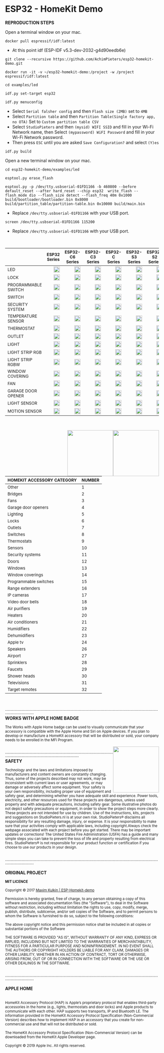 # ESP32 - HomeKit Demo

<b>REPRODUCTION STEPS</b>

Open a terminal window on your mac.

```
docker pull espressif/idf:latest
```
- At this point idf (ESP-IDF v5.3-dev-2032-g4d90eedb6e)
```
git clone --recursive https://github.com/AchimPieters/esp32-homekit-demo.git
```
```
docker run -it -v ~/esp32-homekit-demo:/project -w /project espressif/idf:latest
```
```
cd examples/led
```
```
idf.py set-target esp32
```
```
idf.py menuconfig
```
- Select `Serial falsher config` and then `Flash size (2MB)` set to `4MB`
- Select `Partition table` and then `Partition Table(Single factory app, no OTA)` Set to `Custom partition table CSV`
- Select `StudioPieters` and then `(mysid) WIFI SSID` and fill in your Wi-Fi Network name, then Select `(mypassword) WiFI Password` and fill in your Wi-Fi Network password.
- Then press `ESC` until you are asked `Save Configuration?` and select `(Y)es`
```
idf.py build
```
Open a new terminal window on your mac.
```
cd esp32-homekit-demo/examples/led
```
```
esptool.py erase_flash
```
```
esptool.py -p /dev/tty.usbserial-01FD1166 -b 460800 --before default_reset --after hard_reset --chip esp32  write_flash --flash_mode dio --flash_size detect --flash_freq 40m 0x1000 build/bootloader/bootloader.bin 0x8000 build/partition_table/partition-table.bin 0x10000 build/main.bin
```
- Replace `/dev/tty.usbserial-01FD1166` with your USB port.
```
screen /dev/tty.usbserial-01FD1166 115200
```
- Replace `/dev/tty.usbserial-01FD1166` with your USB port.

<br>


|                  | <sub>ESP32 Series</sub> | <sub>ESP32-C6 Series</sub> | <sub>ESP32-C3 Series</sub> | <sub>ESP32-C Series</sub> | <sub>ESP32-S3 Series</sub> | <sub>ESP32-S2 Series</sub> | <sub>ESP32-H2 Series</sub> |
|------------------|--------------|-----------------|-----------------|----------------|-----------------|-----------------|-----------------|
| <sub>LED</sub>              |<img  style="float: right;" src="https://github.com/AchimPieters/esp32-homekit-demo/blob/main/images/YES.svg" width="20">|<img  style="float: right;" src="https://github.com/AchimPieters/esp32-homekit-demo/blob/main/images/MAYBE.svg" width="20">|<img  style="float: right;" src="https://github.com/AchimPieters/esp32-homekit-demo/blob/main/images/MAYBE.svg" width="20">|<img  style="float: right;" src="https://github.com/AchimPieters/esp32-homekit-demo/blob/main/images/MAYBE.svg" width="20">|<img  style="float: right;" src="https://github.com/AchimPieters/esp32-homekit-demo/blob/main/images/MAYBE.svg" width="20">|<img  style="float: right;" src="https://github.com/AchimPieters/esp32-homekit-demo/blob/main/images/MAYBE.svg" width="20">|<img  style="float: right;" src="https://github.com/AchimPieters/esp32-homekit-demo/blob/main/images/NO.svg" width="20">|
| <sub>LOCK</sub>           |<img  style="float: right;" src="https://github.com/AchimPieters/esp32-homekit-demo/blob/main/images/YES.svg" width="20">|<img  style="float: right;" src="https://github.com/AchimPieters/esp32-homekit-demo/blob/main/images/MAYBE.svg" width="20">|<img  style="float: right;" src="https://github.com/AchimPieters/esp32-homekit-demo/blob/main/images/MAYBE.svg" width="20">|<img  style="float: right;" src="https://github.com/AchimPieters/esp32-homekit-demo/blob/main/images/MAYBE.svg" width="20">|<img  style="float: right;" src="https://github.com/AchimPieters/esp32-homekit-demo/blob/main/images/MAYBE.svg" width="20">|<img  style="float: right;" src="https://github.com/AchimPieters/esp32-homekit-demo/blob/main/images/MAYBE.svg" width="20">|<img  style="float: right;" src="https://github.com/AchimPieters/esp32-homekit-demo/blob/main/images/NO.svg" width="20">|
| <sub>PROGRAMMABLE SWITCH</sub> |<img  style="float: right;" src="https://github.com/AchimPieters/esp32-homekit-demo/blob/main/images/YES.svg" width="20">|<img  style="float: right;" src="https://github.com/AchimPieters/esp32-homekit-demo/blob/main/images/MAYBE.svg" width="20">|<img  style="float: right;" src="https://github.com/AchimPieters/esp32-homekit-demo/blob/main/images/MAYBE.svg" width="20">|<img  style="float: right;" src="https://github.com/AchimPieters/esp32-homekit-demo/blob/main/images/MAYBE.svg" width="20">|<img  style="float: right;" src="https://github.com/AchimPieters/esp32-homekit-demo/blob/main/images/MAYBE.svg" width="20">|<img  style="float: right;" src="https://github.com/AchimPieters/esp32-homekit-demo/blob/main/images/MAYBE.svg" width="20">|<img  style="float: right;" src="https://github.com/AchimPieters/esp32-homekit-demo/blob/main/images/NO.svg" width="20">|
| <sub>SWITCH</sub> |<img  style="float: right;" src="https://github.com/AchimPieters/esp32-homekit-demo/blob/main/images/YES.svg" width="20">|<img  style="float: right;" src="https://github.com/AchimPieters/esp32-homekit-demo/blob/main/images/MAYBE.svg" width="20">|<img  style="float: right;" src="https://github.com/AchimPieters/esp32-homekit-demo/blob/main/images/MAYBE.svg" width="20">|<img  style="float: right;" src="https://github.com/AchimPieters/esp32-homekit-demo/blob/main/images/MAYBE.svg" width="20">|<img  style="float: right;" src="https://github.com/AchimPieters/esp32-homekit-demo/blob/main/images/MAYBE.svg" width="20">|<img  style="float: right;" src="https://github.com/AchimPieters/esp32-homekit-demo/blob/main/images/MAYBE.svg" width="20">|<img  style="float: right;" src="https://github.com/AchimPieters/esp32-homekit-demo/blob/main/images/NO.svg" width="20">|
| <sub>SECURITY SYSTEM</sub> |<img  style="float: right;" src="https://github.com/AchimPieters/esp32-homekit-demo/blob/main/images/YES.svg" width="20">|<img  style="float: right;" src="https://github.com/AchimPieters/esp32-homekit-demo/blob/main/images/MAYBE.svg" width="20">|<img  style="float: right;" src="https://github.com/AchimPieters/esp32-homekit-demo/blob/main/images/MAYBE.svg" width="20">|<img  style="float: right;" src="https://github.com/AchimPieters/esp32-homekit-demo/blob/main/images/MAYBE.svg" width="20">|<img  style="float: right;" src="https://github.com/AchimPieters/esp32-homekit-demo/blob/main/images/MAYBE.svg" width="20">|<img  style="float: right;" src="https://github.com/AchimPieters/esp32-homekit-demo/blob/main/images/MAYBE.svg" width="20">|<img  style="float: right;" src="https://github.com/AchimPieters/esp32-homekit-demo/blob/main/images/NO.svg" width="20">|
| <sub>TEMPERATURE SENSOR</sub> |<img  style="float: right;" src="https://github.com/AchimPieters/esp32-homekit-demo/blob/main/images/YES.svg" width="20">|<img  style="float: right;" src="https://github.com/AchimPieters/esp32-homekit-demo/blob/main/images/MAYBE.svg" width="20">|<img  style="float: right;" src="https://github.com/AchimPieters/esp32-homekit-demo/blob/main/images/MAYBE.svg" width="20">|<img  style="float: right;" src="https://github.com/AchimPieters/esp32-homekit-demo/blob/main/images/MAYBE.svg" width="20">|<img  style="float: right;" src="https://github.com/AchimPieters/esp32-homekit-demo/blob/main/images/MAYBE.svg" width="20">|<img  style="float: right;" src="https://github.com/AchimPieters/esp32-homekit-demo/blob/main/images/MAYBE.svg" width="20">|<img  style="float: right;" src="https://github.com/AchimPieters/esp32-homekit-demo/blob/main/images/NO.svg" width="20">|
| <sub>THERMOSTAT</sub> |<img  style="float: right;" src="https://github.com/AchimPieters/esp32-homekit-demo/blob/main/images/YES.svg" width="20">|<img  style="float: right;" src="https://github.com/AchimPieters/esp32-homekit-demo/blob/main/images/MAYBE.svg" width="20">|<img  style="float: right;" src="https://github.com/AchimPieters/esp32-homekit-demo/blob/main/images/MAYBE.svg" width="20">|<img  style="float: right;" src="https://github.com/AchimPieters/esp32-homekit-demo/blob/main/images/MAYBE.svg" width="20">|<img  style="float: right;" src="https://github.com/AchimPieters/esp32-homekit-demo/blob/main/images/MAYBE.svg" width="20">|<img  style="float: right;" src="https://github.com/AchimPieters/esp32-homekit-demo/blob/main/images/MAYBE.svg" width="20">|<img  style="float: right;" src="https://github.com/AchimPieters/esp32-homekit-demo/blob/main/images/NO.svg" width="20">|
| <sub>OUTLET</sub> |<img  style="float: right;" src="https://github.com/AchimPieters/esp32-homekit-demo/blob/main/images/YES.svg" width="20">|<img  style="float: right;" src="https://github.com/AchimPieters/esp32-homekit-demo/blob/main/images/MAYBE.svg" width="20">|<img  style="float: right;" src="https://github.com/AchimPieters/esp32-homekit-demo/blob/main/images/MAYBE.svg" width="20">|<img  style="float: right;" src="https://github.com/AchimPieters/esp32-homekit-demo/blob/main/images/MAYBE.svg" width="20">|<img  style="float: right;" src="https://github.com/AchimPieters/esp32-homekit-demo/blob/main/images/MAYBE.svg" width="20">|<img  style="float: right;" src="https://github.com/AchimPieters/esp32-homekit-demo/blob/main/images/MAYBE.svg" width="20">|<img  style="float: right;" src="https://github.com/AchimPieters/esp32-homekit-demo/blob/main/images/NO.svg" width="20">|
| <sub>LIGHT</sub> |<img  style="float: right;" src="https://github.com/AchimPieters/esp32-homekit-demo/blob/main/images/YES.svg" width="20">|<img  style="float: right;" src="https://github.com/AchimPieters/esp32-homekit-demo/blob/main/images/MAYBE.svg" width="20">|<img  style="float: right;" src="https://github.com/AchimPieters/esp32-homekit-demo/blob/main/images/MAYBE.svg" width="20">|<img  style="float: right;" src="https://github.com/AchimPieters/esp32-homekit-demo/blob/main/images/MAYBE.svg" width="20">|<img  style="float: right;" src="https://github.com/AchimPieters/esp32-homekit-demo/blob/main/images/MAYBE.svg" width="20">|<img  style="float: right;" src="https://github.com/AchimPieters/esp32-homekit-demo/blob/main/images/MAYBE.svg" width="20">|<img  style="float: right;" src="https://github.com/AchimPieters/esp32-homekit-demo/blob/main/images/NO.svg" width="20">|
| <sub>LIGHT STRIP RGB</sub> |<img  style="float: right;" src="https://github.com/AchimPieters/esp32-homekit-demo/blob/main/images/YES.svg" width="20">|<img  style="float: right;" src="https://github.com/AchimPieters/esp32-homekit-demo/blob/main/images/MAYBE.svg" width="20">|<img  style="float: right;" src="https://github.com/AchimPieters/esp32-homekit-demo/blob/main/images/MAYBE.svg" width="20">|<img  style="float: right;" src="https://github.com/AchimPieters/esp32-homekit-demo/blob/main/images/MAYBE.svg" width="20">|<img  style="float: right;" src="https://github.com/AchimPieters/esp32-homekit-demo/blob/main/images/MAYBE.svg" width="20">|<img  style="float: right;" src="https://github.com/AchimPieters/esp32-homekit-demo/blob/main/images/MAYBE.svg" width="20">|<img  style="float: right;" src="https://github.com/AchimPieters/esp32-homekit-demo/blob/main/images/NO.svg" width="20">|
| <sub>LIGHT STRIP RGBW</sub> |<img  style="float: right;" src="https://github.com/AchimPieters/esp32-homekit-demo/blob/main/images/YES.svg" width="20">|<img  style="float: right;" src="https://github.com/AchimPieters/esp32-homekit-demo/blob/main/images/MAYBE.svg" width="20">|<img  style="float: right;" src="https://github.com/AchimPieters/esp32-homekit-demo/blob/main/images/MAYBE.svg" width="20">|<img  style="float: right;" src="https://github.com/AchimPieters/esp32-homekit-demo/blob/main/images/MAYBE.svg" width="20">|<img  style="float: right;" src="https://github.com/AchimPieters/esp32-homekit-demo/blob/main/images/MAYBE.svg" width="20">|<img  style="float: right;" src="https://github.com/AchimPieters/esp32-homekit-demo/blob/main/images/MAYBE.svg" width="20">|<img  style="float: right;" src="https://github.com/AchimPieters/esp32-homekit-demo/blob/main/images/NO.svg" width="20">|
| <sub>WINDOW COVERING</sub> |<img  style="float: right;" src="https://github.com/AchimPieters/esp32-homekit-demo/blob/main/images/YES.svg" width="20">|<img  style="float: right;" src="https://github.com/AchimPieters/esp32-homekit-demo/blob/main/images/MAYBE.svg" width="20">|<img  style="float: right;" src="https://github.com/AchimPieters/esp32-homekit-demo/blob/main/images/MAYBE.svg" width="20">|<img  style="float: right;" src="https://github.com/AchimPieters/esp32-homekit-demo/blob/main/images/MAYBE.svg" width="20">|<img  style="float: right;" src="https://github.com/AchimPieters/esp32-homekit-demo/blob/main/images/MAYBE.svg" width="20">|<img  style="float: right;" src="https://github.com/AchimPieters/esp32-homekit-demo/blob/main/images/MAYBE.svg" width="20">|<img  style="float: right;" src="https://github.com/AchimPieters/esp32-homekit-demo/blob/main/images/NO.svg" width="20">|
| <sub>FAN</sub> |<img  style="float: right;" src="https://github.com/AchimPieters/esp32-homekit-demo/blob/main/images/YES.svg" width="20">|<img  style="float: right;" src="https://github.com/AchimPieters/esp32-homekit-demo/blob/main/images/MAYBE.svg" width="20">|<img  style="float: right;" src="https://github.com/AchimPieters/esp32-homekit-demo/blob/main/images/MAYBE.svg" width="20">|<img  style="float: right;" src="https://github.com/AchimPieters/esp32-homekit-demo/blob/main/images/MAYBE.svg" width="20">|<img  style="float: right;" src="https://github.com/AchimPieters/esp32-homekit-demo/blob/main/images/MAYBE.svg" width="20">|<img  style="float: right;" src="https://github.com/AchimPieters/esp32-homekit-demo/blob/main/images/MAYBE.svg" width="20">|<img  style="float: right;" src="https://github.com/AchimPieters/esp32-homekit-demo/blob/main/images/NO.svg" width="20">|
<sub>GARAGE DOOR OPENER</sub> |<img  style="float: right;" src="https://github.com/AchimPieters/esp32-homekit-demo/blob/main/images/YES.svg" width="20">|<img  style="float: right;" src="https://github.com/AchimPieters/esp32-homekit-demo/blob/main/images/MAYBE.svg" width="20">|<img  style="float: right;" src="https://github.com/AchimPieters/esp32-homekit-demo/blob/main/images/MAYBE.svg" width="20">|<img  style="float: right;" src="https://github.com/AchimPieters/esp32-homekit-demo/blob/main/images/MAYBE.svg" width="20">|<img  style="float: right;" src="https://github.com/AchimPieters/esp32-homekit-demo/blob/main/images/MAYBE.svg" width="20">|<img  style="float: right;" src="https://github.com/AchimPieters/esp32-homekit-demo/blob/main/images/MAYBE.svg" width="20">|<img  style="float: right;" src="https://github.com/AchimPieters/esp32-homekit-demo/blob/main/images/NO.svg" width="20">|
| <sub>LIGHT SENSOR</sub> |<img  style="float: right;" src="https://github.com/AchimPieters/esp32-homekit-demo/blob/main/images/YES.svg" width="20">|<img  style="float: right;" src="https://github.com/AchimPieters/esp32-homekit-demo/blob/main/images/MAYBE.svg" width="20">|<img  style="float: right;" src="https://github.com/AchimPieters/esp32-homekit-demo/blob/main/images/MAYBE.svg" width="20">|<img  style="float: right;" src="https://github.com/AchimPieters/esp32-homekit-demo/blob/main/images/MAYBE.svg" width="20">|<img  style="float: right;" src="https://github.com/AchimPieters/esp32-homekit-demo/blob/main/images/MAYBE.svg" width="20">|<img  style="float: right;" src="https://github.com/AchimPieters/esp32-homekit-demo/blob/main/images/MAYBE.svg" width="20">|<img  style="float: right;" src="https://github.com/AchimPieters/esp32-homekit-demo/blob/main/images/NO.svg" width="20">|
<sub>MOTION SENSOR</sub> |<img  style="float: right;" src="https://github.com/AchimPieters/esp32-homekit-demo/blob/main/images/YES.svg" width="20">|<img  style="float: right;" src="https://github.com/AchimPieters/esp32-homekit-demo/blob/main/images/MAYBE.svg" width="20">|<img  style="float: right;" src="https://github.com/AchimPieters/esp32-homekit-demo/blob/main/images/MAYBE.svg" width="20">|<img  style="float: right;" src="https://github.com/AchimPieters/esp32-homekit-demo/blob/main/images/MAYBE.svg" width="20">|<img  style="float: right;" src="https://github.com/AchimPieters/esp32-homekit-demo/blob/main/images/MAYBE.svg" width="20">|<img  style="float: right;" src="https://github.com/AchimPieters/esp32-homekit-demo/blob/main/images/MAYBE.svg" width="20">|<img  style="float: right;" src="https://github.com/AchimPieters/esp32-homekit-demo/blob/main/images/NO.svg" width="20">|
<br>

<img  style="float: right;" src="https://github.com/AchimPieters/ESP32-SmartPlug/blob/main/images/works-with-apple-home.svg" width="150"> <img  style="float: right;" src="https://github.com/AchimPieters/ESP32-SmartPlug/blob/main/images/MIT%7C%20SOFTWARE%20WHITE.svg" width="150">

| <sup><b>HOMEKIT ACCESSORY CATEGORY</b></sup> | <sup><b>NUMBER</b></sup> |
|----------------------------|--------|
| <sup>Other</sup>                      | <sup>1</sup>      |
| <sup>Bridges</sup>                    | <sup>2</sup>      |
| <sup>Fans</sup>                       | <sup>3</sup>      |
| <sup>Garage door openers</sup>        | <sup>4</sup>      |
| <sup>Lighting</sup>                   | <sup>5</sup>      |
| <sup>Locks</sup>                      | <sup>6</sup>      |
| <sup>Outlets</sup>                    | <sup>7</sup>      |
| <sup>Switches</sup>                   | <sup>8</sup>      |
| <sup>Thermostats</sup>                | <sup>9</sup>      |
| <sup>Sensors</sup>                    | <sup>10</sup>     |
| <sup>Security systems</sup>           | <sup>11</sup>     |
| <sup>Doors</sup>                      | <sup>12</sup>     |
| <sup>Windows</sup>                    | <sup>13</sup>     |
| <sup>Window coverings</sup>           | <sup>14</sup>     |
| <sup>Programmable switches</sup>      | <sup>15</sup>     |
| <sup>Range extenders</sup>            | <sup>16</sup>     |
| <sup>IP cameras</sup>                 | <sup>17</sup>     |
| <sup>Video door bells</sup>           | <sup>18</sup>     |
| <sup>Air purifiers</sup>              | <sup>19</sup>     |
| <sup>Heaters</sup>                    | <sup>20</sup>     |
| <sup>Air conditioners</sup>           | <sup>21</sup>     |
| <sup>Humidifiers</sup>                | <sup>22</sup>     |
| <sup>Dehumidifiers</sup>              | <sup>23</sup>     |
| <sup>Apple tv</sup>                   | <sup>24</sup>     |
| <sup>Speakers</sup>                   | <sup>26</sup>     |
| <sup>Airport</sup>                    | <sup>27</sup>     |
| <sup>Sprinklers</sup>                 | <sup>28</sup>     |
| <sup>Faucets</sup>                    | <sup>29</sup>     |
| <sup>Shower heads</sup>               | <sup>30</sup>     |
| <sup>Televisions</sup>                | <sup>31</sup>     |
| <sup>Target remotes</sup>             | <sup>32</sup>     |
<br>
<br>
<sub><sup>-------------------------------------------------------------------------------------------------------------------------------------</sup></sub>
<br>
<b>WORKS WITH APPLE HOME BADGE</b>

<sup>The Works with Apple Home badge can be used to visually communicate that your accessory is compatible with the Apple Home and Siri on Apple devices. If you plan to develop or manufacture a HomeKit accessory that will be distributed or sold, your company needs to be enrolled in the MFi Program.</sup>

<img  style="float: right;" src="https://github.com/AchimPieters/ESP32-SmartPlug/blob/main/images/works-with-apple-home.svg" width="150">

<br>
<sub><sup>-------------------------------------------------------------------------------------------------------------------------------------</sup></sub>
<br>
<b>SAFETY</b>

<sub>Technology and the laws and limitations imposed by manufacturers and content owners are constantly changing. Thus, some of the projects described may not work, may be inconsistent with current laws or user agreements, or may damage or adversely affect some equipment.
Your safety is your own responsibility, including proper use of equipment and safety gear, and determining whether you have adequate skill and experience. Power tools, electricity, and other resources used for these projects are dangerous, unless used properly and with adequate precautions, including safety gear. Some illustrative photos do not depict safety precautions or equipment, in order to show the project steps more clearly. These projects are not intended for use by children. Use of the instructions, kits, projects and suggestions on StudioPieters.nl is at your own risk. StudioPieters® disclaims all responsibility for any resulting damage, injury, or expense. It is your responsibility to make sure that your activities comply with applicable laws, including copyright.Always check the webpage associated with each project before you get started. There may be important updates or corrections! The United States Fire Administration (USFA) has a guide and many simple steps you can take to prevent the loss of life and property resulting from electrical fires. StudioPieters® is not responsible for your product function or certification if you choose to use our products in your design.</sub>

<br>
<sub><sup>-------------------------------------------------------------------------------------------------------------------------------------</sup></sub>
<br>

<b>ORIGINAL PROJECT</b>

<b><sup>MIT LICENCE</sup></b>

<sub>Copyright © 2017 [Maxim Kulkin | ESP-Homekit-demo](https://github.com/maximkulkin/esp-homekit-demo)</sub>

<sub>Permission is hereby granted, free of charge, to any person obtaining a copy of this software and associated documentation files (the "Software"), to deal in the Software without restriction, including without limitation the rights to use, copy, modify, merge, publish, distribute, sublicense, and/or sell copies of the Software, and to permit persons to whom the Software is furnished to do so, subject to the following conditions:</sub>

<sub>The above copyright notice and this permission notice shall be included in all copies or substantial portions of the Software</sub>

<sub>THE SOFTWARE IS PROVIDED "AS IS", WITHOUT WARRANTY OF ANY KIND, EXPRESS OR IMPLIED, INCLUDING BUT NOT LIMITED TO THE WARRANTIES OF MERCHANTABILITY, FITNESS FOR A PARTICULAR PURPOSE AND NONINFRINGEMENT. IN NO EVENT SHALL THE AUTHORS OR COPYRIGHT HOLDERS BE LIABLE FOR ANY CLAIM, DAMAGES OR OTHER LIABILITY, WHETHER IN AN ACTION OF CONTRACT, TORT OR OTHERWISE, ARISING FROM, OUT OF OR IN CONNECTION WITH THE SOFTWARE OR THE USE OR OTHER DEALINGS IN THE SOFTWARE.</sub>

<br>
<sub><sup>-------------------------------------------------------------------------------------------------------------------------------------</sup></sub>
<br>

<b>APPLE HOME</b>

<img  style="float: right;" src="https://github.com/AchimPieters/ESP32-SmartPlug/blob/main/images/apple_logo.png" width="10"><br><sub>HomeKit Accessory Protocol (HAP) is Apple’s proprietary protocol that enables third-party accessories in the home (e.g., lights, thermostats and door locks) and Apple products to communicate with each other. HAP supports two transports, IP and Bluetooth LE. The information provided in the HomeKit Accessory Protocol Specification (Non-Commercial Version) describes how to implement HAP in an accessory that you create for non-commercial use and that will not be distributed or sold.</sub>

<sub>The HomeKit Accessory Protocol Specification (Non-Commercial Version) can be downloaded from the HomeKit Apple Developer page.</sub>

<sub>Copyright © 2019 Apple Inc. All rights reserved.</sub>
